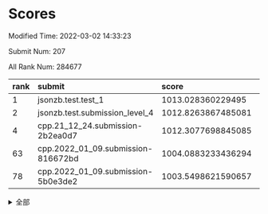 # Scores

Modified Time: 2022-03-02 14:33:23

Submit Num: 207

All Rank Num: 284677

| rank |               submit               |       score        |       sigma        | pk_num |
| :--- | :--------------------------------- | :----------------- | :----------------- | :----- |
| 1    | jsonzb.test.test_1                 | 1013.028360229495  | 0.8241607716612405 | 5496   |
| 2    | jsonzb.test.submission_level_4     | 1012.8263867485081 | 0.8214418218224456 | 5504   |
| 4    | cpp.21_12_24.submission-2b2ea0d7   | 1012.3077698845085 | 0.7876055333594664 | 5503   |
| 63   | cpp.2022_01_09.submission-816672bd | 1004.0883233436294 | 0.723406241676953  | 5499   |
| 78   | cpp.2022_01_09.submission-5b0e3de2 | 1003.5498621590657 | 0.7135847969596347 | 5502   |


<details>
<summary>全部</summary>

| rank |                 submit                 |       score        |       sigma        | pk_num |
| :--- | :------------------------------------- | :----------------- | :----------------- | :----- |
| 1    | jsonzb.test.test_1                     | 1013.028360229495  | 0.8241607716612405 | 5496   |
| 2    | jsonzb.test.submission_level_4         | 1012.8263867485081 | 0.8214418218224456 | 5504   |
| 3    | gobigger.level_3.submission_level_3_10 | 1012.4225791233051 | 0.7753533949977802 | 5500   |
| 4    | cpp.21_12_24.submission-2b2ea0d7       | 1012.3077698845085 | 0.7876055333594664 | 5503   |
| 5    | gobigger.level_3.submission_level_3_8  | 1011.5025082540168 | 0.778101852430114  | 5505   |
| 6    | gobigger.level_3.submission_level_3_35 | 1011.2737227920742 | 0.7487989894271864 | 5503   |
| 7    | gobigger.level_3.submission_level_3_15 | 1011.2062664085323 | 0.7781129440412603 | 5501   |
| 8    | gobigger.level_3.submission_level_3_19 | 1011.0727290248296 | 0.7603365329055181 | 5504   |
| 9    | gobigger.level_3.submission_level_3_34 | 1011.01537908116   | 0.7639641647394652 | 5502   |
| 10   | gobigger.level_3.submission_level_3_7  | 1011.00475373314   | 0.7786000369285521 | 5504   |
| 11   | gobigger.level_3.submission_level_3_28 | 1010.9558285159849 | 0.7631607982211046 | 5503   |
| 12   | gobigger.level_3.submission_level_3_25 | 1010.9273729975963 | 0.7695844815654035 | 5500   |
| 13   | gobigger.level_3.submission_level_3_40 | 1010.907067868861  | 0.7770554754336877 | 5504   |
| 14   | gobigger.level_3.submission_level_3_33 | 1010.9052976592293 | 0.7531202390673452 | 5503   |
| 15   | gobigger.level_3.submission_level_3_42 | 1010.8629870983804 | 0.7789542878158049 | 5501   |
| 16   | gobigger.level_3.submission_level_3_13 | 1010.8431024394673 | 0.7731922981804927 | 5501   |
| 17   | gobigger.level_3.submission_level_3_38 | 1010.8332855477904 | 0.7834330664433716 | 5505   |
| 18   | gobigger.level_3.submission_level_3_45 | 1010.7372695033634 | 0.7643894212864885 | 5505   |
| 19   | gobigger.level_3.submission_level_3_44 | 1010.7274220060037 | 0.7704016251038855 | 5503   |
| 20   | gobigger.level_3.submission_level_3_16 | 1010.6933593641386 | 0.7465393742477318 | 5503   |
| 21   | gobigger.level_3.submission_level_3_1  | 1010.4690362172834 | 0.7447848052369223 | 5500   |
| 22   | gobigger.level_3.submission_level_3_12 | 1010.465523334114  | 0.7757832751383914 | 5502   |
| 23   | gobigger.level_3.submission_level_3_20 | 1010.4348783326745 | 0.762492123305335  | 5500   |
| 24   | gobigger.level_3.submission_level_3_31 | 1010.3693808865233 | 0.7464758439737161 | 5498   |
| 25   | gobigger.level_3.submission_level_3_9  | 1010.276751171505  | 0.7531165965963688 | 5500   |
| 26   | gobigger.level_3.submission_level_3_2  | 1010.2650700489362 | 0.7428549220827882 | 5501   |
| 27   | gobigger.level_3.submission_level_3_48 | 1010.2298761382698 | 0.7591997654449107 | 5500   |
| 28   | gobigger.level_3.submission_level_3_5  | 1010.2108194677165 | 0.7894868816713841 | 5504   |
| 29   | gobigger.level_3.submission_level_3_24 | 1010.1582801086342 | 0.7525862545207601 | 5506   |
| 30   | gobigger.level_3.submission_level_3_29 | 1010.1247539863427 | 0.7701903510850117 | 5498   |
| 31   | gobigger.level_3.submission_level_3_23 | 1010.0970441951342 | 0.7596327814715752 | 5500   |
| 32   | gobigger.level_3.submission_level_3_27 | 1010.0778385498534 | 0.7776135012292632 | 5497   |
| 33   | gobigger.level_3.submission_level_3_36 | 1010.0476799799802 | 0.7545996978410987 | 5505   |
| 34   | gobigger.level_3.submission_level_3_11 | 1010.0311395510976 | 0.7535663611865602 | 5500   |
| 35   | gobigger.level_3.submission_level_3_39 | 1009.9261106380136 | 0.774270237943555  | 5502   |
| 36   | gobigger.level_3.submission_level_3_49 | 1009.8888710407376 | 0.7444812038246574 | 5504   |
| 37   | gobigger.level_3.submission_level_3_32 | 1009.87227365874   | 0.7506027898275075 | 5503   |
| 38   | gobigger.level_3.submission_level_3_26 | 1009.832356858319  | 0.7581751130713672 | 5504   |
| 39   | gobigger.level_3.submission_level_3_47 | 1009.8310349149192 | 0.7631636196667309 | 5500   |
| 40   | gobigger.level_3.submission_level_3_14 | 1009.8064143579097 | 0.7421208057580753 | 5502   |
| 41   | gobigger.level_3.submission_level_3_30 | 1009.3201176654921 | 0.7589329867359266 | 5501   |
| 42   | gobigger.level_3.submission_level_3_41 | 1009.153275996983  | 0.7484400738950089 | 5503   |
| 43   | gobigger.level_3.submission_level_3_0  | 1009.0357296298708 | 0.742781915437332  | 5493   |
| 44   | gobigger.level_3.submission_level_3_4  | 1009.0096561756887 | 0.7575177729875767 | 5499   |
| 45   | gobigger.level_3.submission_level_3_43 | 1008.8911410309128 | 0.7407143570256608 | 5505   |
| 46   | gobigger.level_3.submission_level_3_3  | 1008.8110590307695 | 0.7406138354771071 | 5504   |
| 47   | gobigger.level_3.submission_level_3_22 | 1008.7336256522109 | 0.759649977252785  | 5503   |
| 48   | gobigger.level_3.submission_level_3_37 | 1008.6795241066626 | 0.7390649381367398 | 5498   |
| 49   | gobigger.level_3.submission_level_3_46 | 1008.5991210479814 | 0.7467661158829454 | 5504   |
| 50   | gobigger.level_3.submission_level_3_18 | 1008.5370643844586 | 0.7544196714019138 | 5496   |
| 51   | gobigger.level_3.submission_level_3_21 | 1008.5111651185954 | 0.7670959856208457 | 5503   |
| 52   | gobigger.level_3.submission_level_3_17 | 1008.2291234579886 | 0.7424537998075473 | 5504   |
| 53   | gobigger.level_3.submission_level_3_6  | 1007.7786384388675 | 0.7292594104275624 | 5500   |
| 54   | gobigger.level_1.submission_level_1_49 | 1004.9761745407687 | 0.7174759287940927 | 5499   |
| 55   | gobigger.level_1.submission_level_1_31 | 1004.9508164032806 | 0.7123188801059955 | 5497   |
| 56   | gobigger.level_1.submission_level_1_43 | 1004.7358205674195 | 0.7220274373273262 | 5497   |
| 57   | gobigger.level_1.submission_level_1_39 | 1004.7157310344458 | 0.7175908936384717 | 5500   |
| 58   | gobigger.level_1.submission_level_1_33 | 1004.6581408806072 | 0.7036962182866758 | 5504   |
| 59   | gobigger.level_1.submission_level_1_22 | 1004.5293994803144 | 0.7299962545304658 | 5497   |
| 60   | gobigger.level_1.submission_level_1_23 | 1004.2323575738368 | 0.7276139259893215 | 5500   |
| 61   | gobigger.level_1.submission_level_1_5  | 1004.1744379330761 | 0.7183871680994278 | 5499   |
| 62   | gobigger.level_1.submission_level_1_38 | 1004.1526331904187 | 0.7321257505715266 | 5499   |
| 63   | cpp.2022_01_09.submission-816672bd     | 1004.0883233436294 | 0.723406241676953  | 5499   |
| 64   | gobigger.level_1.submission_level_1_11 | 1004.0523592058308 | 0.7264069798216467 | 5501   |
| 65   | gobigger.level_1.submission_level_1_48 | 1004.0139394500105 | 0.7127735200598555 | 5502   |
| 66   | gobigger.level_1.submission_level_1_12 | 1003.9200899350903 | 0.7175571812950432 | 5498   |
| 67   | gobigger.level_1.submission_level_1_27 | 1003.8958133630985 | 0.7314891338798031 | 5502   |
| 68   | gobigger.level_1.submission_level_1_17 | 1003.8851633160925 | 0.7373794944100168 | 5504   |
| 69   | gobigger.level_1.submission_level_1_16 | 1003.8506495357055 | 0.734994871478465  | 5502   |
| 70   | gobigger.level_1.submission_level_1_28 | 1003.7886237958066 | 0.7203312916905129 | 5497   |
| 71   | gobigger.level_1.submission_level_1_13 | 1003.7761870729022 | 0.7172212598583704 | 5501   |
| 72   | gobigger.level_1.submission_level_1_14 | 1003.7333361814888 | 0.7148117583387631 | 5501   |
| 73   | gobigger.level_1.submission_level_1_26 | 1003.7323964941208 | 0.7242024561678262 | 5502   |
| 74   | gobigger.level_1.submission_level_1_19 | 1003.7192434091593 | 0.7285054156286213 | 5497   |
| 75   | gobigger.level_1.submission_level_1_18 | 1003.6968107764266 | 0.7349518558080528 | 5500   |
| 76   | gobigger.level_1.submission_level_1_4  | 1003.606295762983  | 0.7136915053331637 | 5498   |
| 77   | gobigger.level_1.submission_level_1_47 | 1003.6001006874859 | 0.7107260801909931 | 5498   |
| 78   | cpp.2022_01_09.submission-5b0e3de2     | 1003.5498621590657 | 0.7135847969596347 | 5502   |
| 79   | gobigger.level_1.submission_level_1_24 | 1003.5044601090929 | 0.7203019055235294 | 5504   |
| 80   | gobigger.level_1.submission_level_1_46 | 1003.4955952770893 | 0.7198317626029894 | 5501   |
| 81   | gobigger.level_1.submission_level_1_37 | 1003.405296133586  | 0.7210019042304708 | 5502   |
| 82   | gobigger.level_1.submission_level_1_44 | 1003.3496584908172 | 0.7292461528755053 | 5497   |
| 83   | gobigger.level_1.submission_level_1_30 | 1003.2513184440701 | 0.723365176688499  | 5498   |
| 84   | gobigger.level_1.submission_level_1_7  | 1003.2442729883093 | 0.722074058654842  | 5503   |
| 85   | gobigger.level_1.submission_level_1_9  | 1003.1210073563227 | 0.7147048632984936 | 5496   |
| 86   | gobigger.level_1.submission_level_1_10 | 1003.10410192721   | 0.7180126983773106 | 5499   |
| 87   | gobigger.level_1.submission_level_1_20 | 1003.092959150067  | 0.7112174937828063 | 5504   |
| 88   | gobigger.level_1.submission_level_1_0  | 1003.0283250025598 | 0.7200850345341558 | 5503   |
| 89   | gobigger.level_1.submission_level_1_35 | 1002.9657095307471 | 0.7117575487296288 | 5499   |
| 90   | gobigger.level_1.submission_level_1_2  | 1002.9375192953154 | 0.7226100627448251 | 5501   |
| 91   | gobigger.level_1.submission_level_1_6  | 1002.9221650592742 | 0.7132214169445211 | 5498   |
| 92   | gobigger.level_1.submission_level_1_40 | 1002.8856169964972 | 0.7100834537058375 | 5504   |
| 93   | gobigger.level_1.submission_level_1_36 | 1002.8259584949759 | 0.7127339109979807 | 5500   |
| 94   | gobigger.level_1.submission_level_1_1  | 1002.7703697879626 | 0.7195671071919638 | 5504   |
| 95   | gobigger.level_1.submission_level_1_41 | 1002.6979638531485 | 0.7125090539996377 | 5499   |
| 96   | gobigger.level_1.submission_level_1_15 | 1002.6109196434475 | 0.7072711558327632 | 5501   |
| 97   | gobigger.level_1.submission_level_1_25 | 1002.609260539312  | 0.7066785691720783 | 5506   |
| 98   | gobigger.level_1.submission_level_1_21 | 1002.5647688645076 | 0.7238101427858109 | 5501   |
| 99   | gobigger.level_1.submission_level_1_32 | 1002.5445041880513 | 0.7089937103566156 | 5500   |
| 100  | gobigger.level_1.submission_level_1_8  | 1002.532137647012  | 0.7150529421156427 | 5499   |
| 101  | gobigger.level_1.submission_level_1_29 | 1002.2612149363125 | 0.7192943895985544 | 5500   |
| 102  | gobigger.level_1.submission_level_1_3  | 1002.0213443063534 | 0.7212427692880192 | 5503   |
| 103  | gobigger.level_1.submission_level_1_45 | 1002.0201374805163 | 0.7169622848297281 | 5502   |
| 104  | gobigger.level_1.submission_level_1_42 | 1001.9867183426752 | 0.7102426319642668 | 5501   |
| 105  | gobigger.level_1.submission_level_1_34 | 1001.6449930338454 | 0.7119397954885697 | 5497   |
| 106  | gobigger.random.submission_random_39   | 997.9644106705755  | 0.70495144110312   | 5500   |
| 107  | gobigger.random.submission_random_13   | 997.860204831176   | 0.7097437457194873 | 5501   |
| 108  | gobigger.random.submission_random_19   | 997.0766189870124  | 0.7144935187340873 | 5499   |
| 109  | gobigger.random.submission_random_0    | 997.0729305539829  | 0.7164321670779578 | 5501   |
| 110  | gobigger.random.submission_random_45   | 997.0463024176333  | 0.7058791127288673 | 5501   |
| 111  | gobigger.random.submission_random_5    | 996.6516877258956  | 0.7109166388589097 | 5498   |
| 112  | gobigger.random.submission_random_29   | 996.6346916631206  | 0.7135531122010054 | 5497   |
| 113  | gobigger.random.submission_random_18   | 996.6205421576277  | 0.7079291272368756 | 5503   |
| 114  | gobigger.random.submission_random_43   | 996.5620104087272  | 0.7002868943984155 | 5499   |
| 115  | gobigger.random.submission_random_40   | 996.5476489447536  | 0.7185405801393402 | 5502   |
| 116  | gobigger.random.submission_random_34   | 996.5366097662175  | 0.7071343335963263 | 5503   |
| 117  | gobigger.random.submission_random_9    | 996.5018661479054  | 0.7141773926225552 | 5502   |
| 118  | gobigger.random.submission_random_22   | 996.4578631205266  | 0.7106862348528443 | 5496   |
| 119  | gobigger.random.submission_random_10   | 996.4294624477799  | 0.7297384183200276 | 5498   |
| 120  | gobigger.random.submission_random_44   | 996.4139410275544  | 0.7207353528152256 | 5503   |
| 121  | gobigger.random.submission_random_15   | 996.3606171140798  | 0.7159100477368096 | 5501   |
| 122  | gobigger.random.submission_random_37   | 996.2895011885541  | 0.7133506341827788 | 5502   |
| 123  | gobigger.random.submission_random_30   | 996.1956035747451  | 0.7131609089845571 | 5504   |
| 124  | gobigger.random.submission_random_11   | 996.1680366040492  | 0.7063668838917012 | 5501   |
| 125  | gobigger.random.submission_random_4    | 996.0951644022572  | 0.7137611342491749 | 5503   |
| 126  | gobigger.random.submission_random_48   | 996.0385483264727  | 0.7139091447063958 | 5504   |
| 127  | gobigger.random.submission_random_17   | 996.0171078909922  | 0.7088397832673303 | 5498   |
| 128  | gobigger.random.submission_random_7    | 995.949520061063   | 0.7176038331083994 | 5496   |
| 129  | gobigger.random.submission_random_3    | 995.8641542116159  | 0.7057821846859608 | 5503   |
| 130  | gobigger.random.submission_random_33   | 995.8176445784417  | 0.7150128480840285 | 5501   |
| 131  | gobigger.random.submission_random_46   | 995.7932143407616  | 0.7090393372171854 | 5503   |
| 132  | gobigger.random.submission_random_25   | 995.7332033801483  | 0.7106615242645031 | 5500   |
| 133  | gobigger.random.submission_random_36   | 995.7008044978261  | 0.707150379992279  | 5497   |
| 134  | gobigger.random.submission_random_41   | 995.6866678733026  | 0.6997022564882791 | 5496   |
| 135  | gobigger.random.submission_random_24   | 995.675702857993   | 0.7178095504546732 | 5501   |
| 136  | gobigger.random.submission_random_12   | 995.6713777335387  | 0.7083272928428157 | 5506   |
| 137  | gobigger.random.submission_random_2    | 995.6559965935105  | 0.7013910121690778 | 5501   |
| 138  | gobigger.random.submission_random_8    | 995.6488745715866  | 0.7163782055205469 | 5502   |
| 139  | gobigger.random.submission_random_31   | 995.616239186971   | 0.7090905290225302 | 5500   |
| 140  | gobigger.random.submission_random_20   | 995.6152166123778  | 0.7101252450319039 | 5503   |
| 141  | gobigger.random.submission_random_14   | 995.5807657592569  | 0.6955000134988448 | 5500   |
| 142  | gobigger.random.submission_random_26   | 995.5416302188306  | 0.7094422194420469 | 5502   |
| 143  | gobigger.random.submission_random_16   | 995.4460930880018  | 0.710888059850674  | 5505   |
| 144  | gobigger.random.submission_random_28   | 995.3083133011264  | 0.7124599118055023 | 5495   |
| 145  | gobigger.random.submission_random_6    | 995.2167490343363  | 0.7084931030020156 | 5502   |
| 146  | gobigger.random.submission_random_49   | 995.2160427628189  | 0.7135694462301891 | 5502   |
| 147  | gobigger.random.submission_random_42   | 995.1825494358619  | 0.7207920197545612 | 5505   |
| 148  | gobigger.random.submission_random_47   | 995.0643071009908  | 0.7172764013995168 | 5497   |
| 149  | gobigger.random.submission_random_32   | 995.0457177588484  | 0.7208877419420822 | 5504   |
| 150  | gobigger.random.submission_random_38   | 994.9478492272243  | 0.7194251400570616 | 5498   |
| 151  | gobigger.random.submission_random_27   | 994.9267869556721  | 0.7103203108510653 | 5505   |
| 152  | gobigger.random.submission_random_1    | 994.7603875455318  | 0.7174199404266762 | 5502   |
| 153  | gobigger.level_2.submission_level_2_24 | 994.5889945974127  | 0.7313338461659732 | 5500   |
| 154  | gobigger.random.submission_random_23   | 994.5381380378185  | 0.7172211740234519 | 5501   |
| 155  | gobigger.random.submission_random_35   | 994.4931360015751  | 0.7368554682391938 | 5504   |
| 156  | gobigger.random.submission_random_21   | 994.3954075913172  | 0.7158152752259178 | 5496   |
| 157  | gobigger.level_2.submission_level_2_21 | 993.5108794340033  | 0.7358686376310805 | 5500   |
| 158  | gobigger.level_2.submission_level_2_6  | 993.2157383058719  | 0.7468394389409311 | 5496   |
| 159  | gobigger.level_2.submission_level_2_41 | 993.164739535166   | 0.7484859946562735 | 5501   |
| 160  | gobigger.level_2.submission_level_2_19 | 993.0033604196894  | 0.7358925337242376 | 5497   |
| 161  | gobigger.level_2.submission_level_2_25 | 992.9484113385658  | 0.7656845888043903 | 5501   |
| 162  | gobigger.level_2.submission_level_2_11 | 992.939840629796   | 0.7338589431866636 | 5500   |
| 163  | gobigger.level_2.submission_level_2_10 | 992.8950385121659  | 0.731536733071108  | 5504   |
| 164  | gobigger.level_2.submission_level_2_18 | 992.8530253221089  | 0.7295836676866075 | 5501   |
| 165  | gobigger.level_2.submission_level_2_3  | 992.8309332482996  | 0.7409228188886773 | 5501   |
| 166  | gobigger.level_2.submission_level_2_27 | 992.7557025427357  | 0.7379433242605734 | 5503   |
| 167  | gobigger.level_2.submission_level_2_23 | 992.6335103296193  | 0.7521393112494151 | 5506   |
| 168  | gobigger.level_2.submission_level_2_0  | 992.5364733631299  | 0.7544418514720105 | 5503   |
| 169  | gobigger.level_2.submission_level_2_17 | 992.463992088097   | 0.7503525038476881 | 5502   |
| 170  | gobigger.level_2.submission_level_2_2  | 992.4602644390485  | 0.7251647371205763 | 5502   |
| 171  | gobigger.level_2.submission_level_2_12 | 992.4434028898097  | 0.7536204822919704 | 5498   |
| 172  | gobigger.level_2.submission_level_2_9  | 992.4180707720577  | 0.755353096861925  | 5502   |
| 173  | gobigger.level_2.submission_level_2_37 | 992.3891959708508  | 0.7433507784382302 | 5498   |
| 174  | gobigger.level_2.submission_level_2_29 | 992.3441257762473  | 0.7378436370083298 | 5502   |
| 175  | gobigger.level_2.submission_level_2_30 | 992.3102900030145  | 0.7386892655637198 | 5499   |
| 176  | gobigger.level_2.submission_level_2_48 | 992.2631897358807  | 0.7351858018264634 | 5495   |
| 177  | gobigger.level_2.submission_level_2_20 | 992.2397821242321  | 0.7477662103914087 | 5503   |
| 178  | gobigger.level_2.submission_level_2_35 | 992.2268068051856  | 0.7441613392714178 | 5500   |
| 179  | gobigger.level_2.submission_level_2_34 | 992.1595326515858  | 0.748357504399744  | 5505   |
| 180  | gobigger.level_2.submission_level_2_22 | 992.1542516973315  | 0.7411996535690605 | 5500   |
| 181  | gobigger.level_2.submission_level_2_15 | 992.0744056505948  | 0.7353262104809026 | 5501   |
| 182  | gobigger.level_2.submission_level_2_47 | 992.0533473034864  | 0.7288925464869969 | 5502   |
| 183  | gobigger.level_2.submission_level_2_4  | 991.976598640112   | 0.7588622599956902 | 5505   |
| 184  | gobigger.level_2.submission_level_2_8  | 991.9754467734624  | 0.7319798982733217 | 5502   |
| 185  | gobigger.level_2.submission_level_2_49 | 991.7869192043631  | 0.7513164970610388 | 5499   |
| 186  | gobigger.level_2.submission_level_2_7  | 991.784429852037   | 0.7623316221347128 | 5500   |
| 187  | gobigger.level_2.submission_level_2_1  | 991.6986012839312  | 0.7565065612369585 | 5499   |
| 188  | gobigger.level_2.submission_level_2_36 | 991.6298327240955  | 0.76516135883395   | 5499   |
| 189  | gobigger.level_2.submission_level_2_38 | 991.6288373188437  | 0.7516113279036465 | 5504   |
| 190  | gobigger.level_2.submission_level_2_40 | 991.5725756183585  | 0.7450475798700794 | 5502   |
| 191  | gobigger.level_2.submission_level_2_42 | 991.5412948820626  | 0.7448638003877237 | 5501   |
| 192  | gobigger.level_2.submission_level_2_33 | 991.4818810034315  | 0.7502095857852589 | 5503   |
| 193  | gobigger.level_2.submission_level_2_32 | 991.4162623976961  | 0.7691282499103432 | 5498   |
| 194  | gobigger.level_2.submission_level_2_28 | 991.3890589002386  | 0.743528182694829  | 5498   |
| 195  | gobigger.level_2.submission_level_2_45 | 991.0776891582453  | 0.7605013912107429 | 5501   |
| 196  | gobigger.level_2.submission_level_2_14 | 990.9464480454435  | 0.7522847131129997 | 5497   |
| 197  | gobigger.level_2.submission_level_2_5  | 990.8681152717425  | 0.755314400162842  | 5504   |
| 198  | gobigger.level_2.submission_level_2_39 | 990.857689890775   | 0.754143509192175  | 5504   |
| 199  | gobigger.level_2.submission_level_2_44 | 990.7877945606969  | 0.7795145485843338 | 5504   |
| 200  | gobigger.level_2.submission_level_2_31 | 990.6797957607085  | 0.7581631775135332 | 5501   |
| 201  | gobigger.level_2.submission_level_2_13 | 990.6539855902962  | 0.7434966379176097 | 5501   |
| 202  | gobigger.level_2.submission_level_2_16 | 990.4174821392547  | 0.7430482532377864 | 5503   |
| 203  | gobigger.level_2.submission_level_2_26 | 990.3865385310139  | 0.7622152498776952 | 5502   |
| 204  | gobigger.level_2.submission_level_2_43 | 990.3763261014037  | 0.7595947101877483 | 5504   |
| 205  | gobigger.level_2.submission_level_2_46 | 989.7586334490682  | 0.7772023802277708 | 5500   |
| 206  | gobigger.none.submission_none_0        | 977.0774411010241  | 1.3217927480446159 | 5504   |
| 207  | gobigger.none.submission_none_1        | 975.4803945479925  | 1.5404679196469233 | 5504   |

</details>